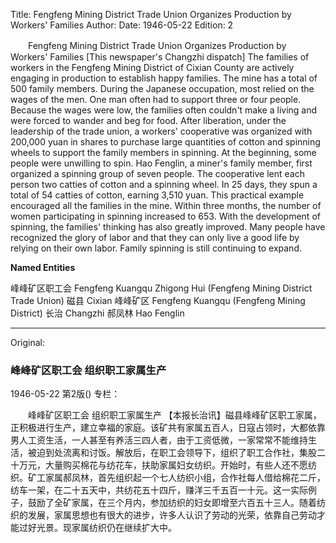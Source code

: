 Title: Fengfeng Mining District Trade Union Organizes Production by Workers' Families
Author: 
Date: 1946-05-22
Edition: 2

　　Fengfeng Mining District Trade Union
    Organizes Production by Workers' Families
    [This newspaper's Changzhi dispatch] The families of workers in the Fengfeng Mining District of Cixian County are actively engaging in production to establish happy families. The mine has a total of 500 family members. During the Japanese occupation, most relied on the wages of the men. One man often had to support three or four people. Because the wages were low, the families often couldn't make a living and were forced to wander and beg for food. After liberation, under the leadership of the trade union, a workers' cooperative was organized with 200,000 yuan in shares to purchase large quantities of cotton and spinning wheels to support the family members in spinning. At the beginning, some people were unwilling to spin. Hao Fenglin, a miner's family member, first organized a spinning group of seven people. The cooperative lent each person two catties of cotton and a spinning wheel. In 25 days, they spun a total of 54 catties of cotton, earning 3,510 yuan. This practical example encouraged all the families in the mine. Within three months, the number of women participating in spinning increased to 653. With the development of spinning, the families' thinking has also greatly improved. Many people have recognized the glory of labor and that they can only live a good life by relying on their own labor. Family spinning is still continuing to expand.



**Named Entities**


峰峰矿区职工会 Fengfeng Kuangqu Zhigong Hui (Fengfeng Mining District Trade Union)
磁县  Cixian
峰峰矿区  Fengfeng Kuangqu (Fengfeng Mining District)
长治  Changzhi
郝凤林  Hao Fenglin



<hr /> 

Original: 


### 峰峰矿区职工会  组织职工家属生产

1946-05-22
第2版()
专栏：

　　峰峰矿区职工会
    组织职工家属生产
    【本报长治讯】磁县峰峰矿区职工家属，正积极进行生产，建立幸福的家庭。该矿共有家属五百人，日寇占领时，大都依靠男人工资生活，一人甚至有养活三四人者，由于工资低微，一家常常不能维持生活，被迫到处流离和讨饭。解放后，在职工会领导下，组织了职工合作社，集股二十万元，大量购买棉花与纺花车，扶助家属妇女纺织。开始时，有些人还不愿纺织。矿工家属郝凤林，首先组织起一个七人纺织小组，合作社每人借给棉花二斤，纺车一架，在二十五天中，共纺花五十四斤，赚洋三千五百一十元。这一实际例子，鼓励了全矿家属，在三个月内，参加纺织的妇女即增至六百五十三人。随着纺织的发展，家属思想也有很大的进步，许多人认识了劳动的光荣，依靠自己劳动才能过好光景。现家属纺织仍在继续扩大中。
